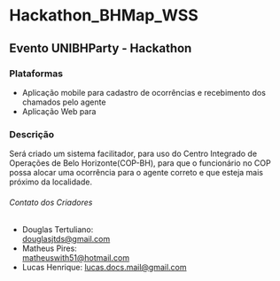 # Hackathon_BHMap_WSS
## Evento UNIBHParty - Hackathon

### Plataformas
- Aplicação mobile para cadastro de ocorrências e recebimento dos chamados pelo agente
- Aplicação Web para 

### Descrição
<p>
    Será criado um sistema facilitador, para uso do Centro Integrado de Operações de Belo Horizonte(COP-BH), para que o funcionário no COP possa alocar uma ocorrência para o agente correto e que esteja mais próximo da localidade.
</p>

###### Contato dos Criadores
- Douglas Tertuliano:  
<douglasjtds@gmail.com>
- Matheus Pires:  
<matheuswith51@hotmail.com>
- Lucas Henrique:
<lucas.docs.mail@gmail.com>